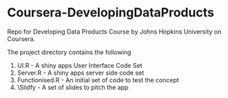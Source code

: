 # Coursera-DevelopingDataProducts
Repo for Developing Data Products Course by Johns Hopkins University on Coursera.

The project directory contains the following

1. UI.R - A shiny apps User Interface Code Set
2. Server.R - A shiny apps server side code set
3. Functionised.R - An initial set of code to test the concept
4. \Slidfy - A set of slides to pitch the app


